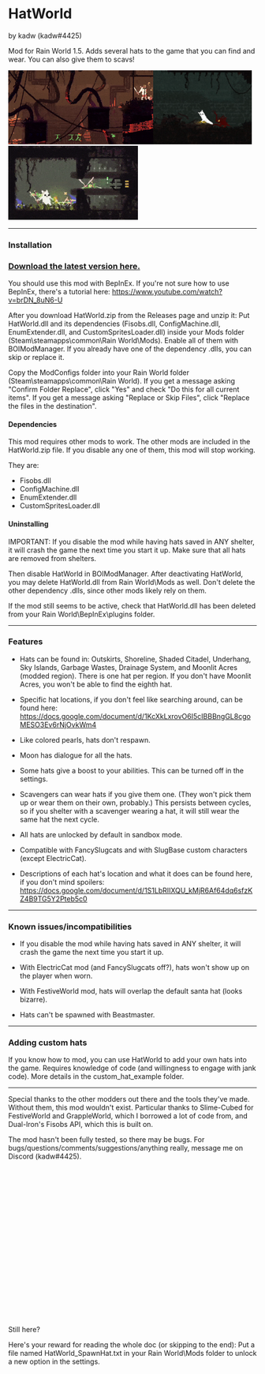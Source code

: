 # HatWorld

by kadw (kadw#4425)

Mod for Rain World 1.5. Adds several hats to the game that you can find and wear. You can also give them to scavs!

<img src="demo_gifs/wing_hat.gif" alt="Wing Hat GIF" height=150><img src="demo_gifs/scav_torch.gif" alt="Scav Torch GIF" height=150><img src="demo_gifs/spawn_hats.gif" alt="Spawn Hats GIF" height=150>

---

### Installation

### [Download the latest version here.](https://github.com/kadw108/HatWorld/releases)

You should use this mod with BepInEx. If you're not sure how to use BepInEx, there's a tutorial here: https://www.youtube.com/watch?v=brDN_8uN6-U

After you download HatWorld.zip from the Releases page and unzip it: Put HatWorld.dll and its dependencies (Fisobs.dll, ConfigMachine.dll, EnumExtender.dll, and CustomSpritesLoader.dll) inside your Mods folder (Steam\steamapps\common\Rain World\Mods). Enable all of them with BOIModManager. If you already have one of the dependency .dlls, you can skip or replace it.

Copy the ModConfigs folder into your Rain World folder (Steam\steamapps\common\Rain World). If you get a message asking "Confirm Folder Replace", click "Yes" and check "Do this for all current items". If you get a message asking "Replace or Skip Files", click "Replace the files in the destination".


#### Dependencies

This mod requires other mods to work. The other mods are included in the HatWorld.zip file. If you disable any one of them, this mod will stop working.

They are:

* Fisobs.dll
* ConfigMachine.dll
* EnumExtender.dll
* CustomSpritesLoader.dll

#### Uninstalling

IMPORTANT: If you disable the mod while having hats saved in ANY shelter, it will crash the game the next time you start it up. Make sure that all hats are removed from shelters.

Then disable HatWorld in BOIModManager. After deactivating HatWorld, you may delete HatWorld.dll from Rain World\Mods as well. Don't delete the other dependency .dlls, since other mods likely rely on them.

If the mod still seems to be active, check that HatWorld.dll has been deleted from your Rain World\BepInEx\plugins folder.

---

### Features

* Hats can be found in: Outskirts, Shoreline, Shaded Citadel, Underhang, Sky Islands, Garbage Wastes, Drainage System, and Moonlit Acres (modded region). There is one hat per region. If you don't have Moonlit Acres, you won't be able to find the eighth hat.
* Specific hat locations, if you don't feel like searching around, can be found here: https://docs.google.com/document/d/1KcXkLxrovO6I5cIBBBngGL8cgoMESO3Ev6rNjOvkWm4

* Like colored pearls, hats don't respawn.

* Moon has dialogue for all the hats.

* Some hats give a boost to your abilities. This can be turned off in the settings.

* Scavengers can wear hats if you give them one. (They won't pick them up or wear them on their own, probably.) This persists between cycles, so if you shelter with a scavenger wearing a hat, it will still wear the same hat the next cycle.

* All hats are unlocked by default in sandbox mode.

* Compatible with FancySlugcats and with SlugBase custom characters (except ElectricCat).

* Descriptions of each hat's location and what it does can be found here, if you don't mind spoilers: https://docs.google.com/document/d/1S1LbRIIXQU_kMjR6Af64dq6sfzKZ4B9TG5Y2Pteb5c0

---

### Known issues/incompatibilities

* If you disable the mod while having hats saved in ANY shelter, it will crash the game the next time you start it up.

* With ElectricCat mod (and FancySlugcats off?), hats won't show up on the player when worn.

* With FestiveWorld mod, hats will overlap the default santa hat (looks bizarre).

* Hats can't be spawned with Beastmaster.

---

### Adding custom hats

If you know how to mod, you can use HatWorld to add your own hats into the game. Requires knowledge of code (and willingness to engage with jank code). More details in the custom_hat_example folder.

---

Special thanks to the other modders out there and the tools they've made. Without them, this mod wouldn't exist. Particular thanks to Slime-Cubed for FestiveWorld and GrappleWorld, which I borrowed a lot of code from, and Dual-Iron's Fisobs API, which this is built on.

The mod hasn't been fully tested, so there may be bugs. For bugs/questions/comments/suggestions/anything really, message me on Discord (kadw#4425).

<br />
<br />
<br />
<br />
<br />
<br />
<br />
<br />
<br />
<br />
<br />
<br />
<br />
<br />
<br />
<br />
<br />
<br />

Still here?

Here's your reward for reading the whole doc (or skipping to the end): Put a file named HatWorld_SpawnHat.txt in your Rain World\Mods folder to unlock a new option in the settings.
